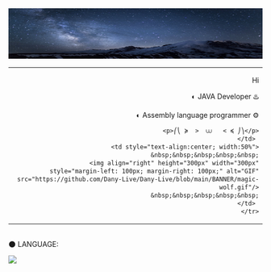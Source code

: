<img src="https://github.com/Dany-Live/Dany-Live/blob/main/BANNER/649639.jpg" alt="Aditya Vikram Singh Banner" width="800" height="100"/>

<table style="width:100%"> 
    <tr> 
        <td style="text-align:right; width:50%">
            <p>Hi</p>
            <p>◐ JAVA Developer ♨️</p>
            <p>◐ Assembly language programmer ⚙️</p>


            
            <p>⎛⎝ ≽  >  ⩊   < ≼ ⎠⎞</p>
        </td> 
        <td style="text-align:center; width:50%">
            &nbsp;&nbsp;&nbsp;&nbsp;&nbsp;
            <img align="right" height="300px" width="300px" style="margin-left: 100px; margin-right: 100px;" alt="GIF" src="https://github.com/Dany-Live/Dany-Live/blob/main/BANNER/magic-wolf.gif"/>
            &nbsp;&nbsp;&nbsp;&nbsp;&nbsp;
        </td> 
    </tr>
</table>

<br>
🌑 LANGUAGE:
<p align="left">
    <a href="https://www.java.com" target="_blank"> <img src="https://img.icons8.com/color/48/000000/java-coffee-cup-logo.png"/> </a>
</p>